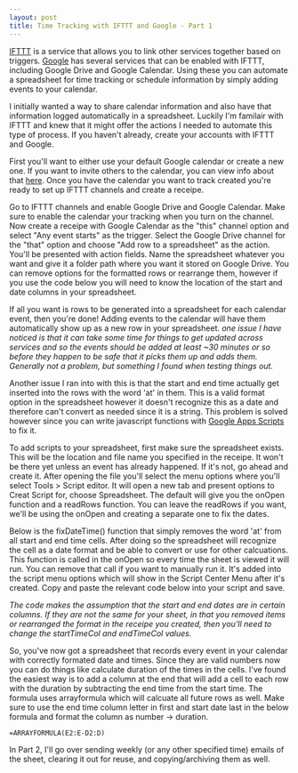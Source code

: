 ```yaml
---
layout: post
title: Time Tracking with IFTTT and Google - Part 1
---
```


[IFTTT](https://ifttt.com/wtf) is a service that allows you to link other services together based on triggers.
[Google](https://www.google.com/) has several services that can be enabled with IFTTT, including Google Drive and Google Calendar. Using these you can automate a spreadsheet for time tracking or schedule information by simply adding events to your calendar.

I initially wanted a way to share calendar information and also have that information logged automatically in a spreadsheet. Luckily I'm familair with IFTTT and knew that it might offer the actions I needed to automate this type of process. If you haven't already, create your accounts with IFTTT and Google.

First you'll want to either use your default Google calendar or create a new one. If you want to invite others to the calendar, you can view info about that [here](https://support.google.com/calendar/answer/143754?hl=en). Once you have the calendar you want to track created you're ready to set up IFTTT channels and create a receipe.

Go to IFTTT channels and enable Google Drive and Google Calendar. Make sure to enable the calendar your tracking when you turn on the channel. Now create a receipe with Google Calendar as the "this" channel option and select "Any event starts" as the trigger. Select the Google Drive channel for the "that" option and choose "Add row to a spreadsheet" as the action. You'll be presented with action fields. Name the spreadsheet whatever you want and give it a folder path where you want it stored on Google Drive. You can remove options for the formatted rows or rearrange them, however if you use the code below you will need to know the location of the start and date columns in your spreadsheet.

If all you want is rows to be generated into a spreadsheet for each calendar event, then you're done! Adding events to the calendar will have them automatically show up as a new row in your spreadsheet.
*one issue I have noticed is that it can take some time for things to get updated across services and so the events should be added at least ~30 minutes or so before they happen to be safe that it picks them up and adds them. Generally not a problem, but something I found when testing things out.*

Another issue I ran into with this is that the start and end time actually get inserted into the rows with the word 'at' in them. This is a valid format option in the spreadsheet however it doesn't recognize this as a date and therefore can't convert as needed since it is a string. This problem is solved however since you can write javascript functions with [Google Apps Scripts](https://developers.google.com/apps-script/) to fix it.

To add scripts to your spreadsheet, first make sure the spreadsheet exists. This will be the location and file name you specified in the receipe. It won't be there yet unless an event has already happened. If it's not, go ahead and create it. After opening the file you'll select the menu options where you'll select Tools > Script editor. It will open a new tab and present options to Creat Script for, choose Spreadsheet. The default will give you the onOpen function and a readRows function. You can leave the readRows if you want, we'll be using the onOpen and creating a separate one to fix the dates.

Below is the fixDateTime() function that simply removes the word 'at' from all start and end time cells. After doing so the spreadsheet will recognize the cell as a date format and be able to convert or use for other calcuations. This function is called in the onOpen so every time the sheet is viewed it will run. You can remove that call if you want to manually run it. It's added into the script menu options which will show in the Script Center Menu after it's created. Copy and paste the relevant code below into your script and save.

*The code makes the assumption that the start and end dates are in certain columns. If they are not the same for your sheet, in that you removed items or rearranged the format in the receipe you created, then you'll need to change the startTimeCol and endTimeCol values.*

<script src="https://gist.github.com/intothev01d/90316d9cc3124434b595.js"></script>

So, you've now got a spreadsheet that records every event in your calendar with correctly formated date and times. Since they are valid numbers now you can do things like calculate duration of the times in the cells. I've found the easiest way is to add a column at the end that will add a cell to each row with the duration by subtracting the end time from the start time. The formula uses arrayformula which will calcuate all future rows as well. Make sure to use the end time column letter in first and start date last in the below formula and format the column as number -> duration.

```
=ARRAYFORMULA(E2:E-D2:D)
```

In Part 2, I'll go over sending weekly (or any other specified time) emails of the sheet, clearing it out for reuse, and copying/archiving them as well.
